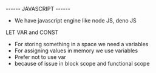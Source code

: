 ------ JAVASCRIPT ------

- We have javascript engine like node JS, deno JS

LET VAR and CONST

- For storing something in a space we need a variables
- For assigning values in memory we use variables
- Prefer not to use var
- because of issue in block scope and functional scope
